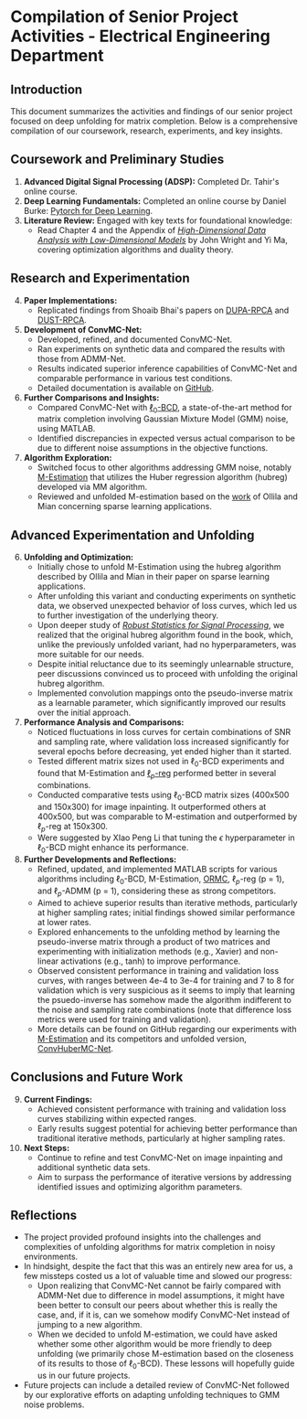 # Compilation of Senior Project Activities - Electrical Engineering Department

## Introduction
This document summarizes the activities and findings of our senior project focused on deep unfolding for matrix completion. Below is a comprehensive compilation of our coursework, research, experiments, and key insights.

## Coursework and Preliminary Studies
1. **Advanced Digital Signal Processing (ADSP):** Completed Dr. Tahir's online course.
2. **Deep Learning Fundamentals:** Completed an online course by Daniel Burke: [Pytorch for Deep Learning](https://www.learnpytorch.io/).
3. **Literature Review:** Engaged with key texts for foundational knowledge:
   - Read Chapter 4 and the Appendix of [*High-Dimensional Data Analysis with Low-Dimensional Models*](https://book-wright-ma.github.io/Book-WM-20210422.pdf) by John Wright and Yi Ma, covering optimization algorithms and duality theory.

## Research and Experimentation
4. **Paper Implementations:**
   - Replicated findings from Shoaib Bhai's papers on [DUPA-RPCA](https://ieeexplore.ieee.org/document/9906418) and [DUST-RPCA](https://arxiv.org/abs/2211.03184).
5. **Development of ConvMC-Net:**
   - Developed, refined, and documented ConvMC-Net.
   - Ran experiments on synthetic data and compared the results with those from ADMM-Net.
   - Results indicated superior inference capabilities of ConvMC-Net and comparable performance in various test conditions.
   - Detailed documentation is available on [GitHub](https://github.com/Talha-Nehal-Undegrad-Study/convmc-net).
6. **Further Comparisons and Insights:**
   - Compared ConvMC-Net with [$\ell_0$-BCD](https://ieeexplore.ieee.org/abstract/document/9970585), a state-of-the-art method for matrix completion involving Gaussian Mixture Model (GMM) noise, using MATLAB.
   - Identified discrepancies in expected versus actual comparison to be due to different noise assumptions in the objective functions.
7. **Algorithm Exploration:**
   - Switched focus to other algorithms addressing GMM noise, notably [M-Estimation](https://ieeexplore.ieee.org/document/8682657) that utilizes the Huber regression algorithm (hubreg) developed via MM algorithm.
   - Reviewed and unfolded M-estimation based on the [work](https://ieeexplore.ieee.org/document/9231538) of Ollila and Mian concerning sparse learning applications.

## Advanced Experimentation and Unfolding
6. **Unfolding and Optimization:**
   - Initially chose to unfold M-Estimation using the hubreg algorithm described by Ollila and Mian in their paper on sparse learning applications.
   - After unfolding this variant and conducting experiments on synthetic data, we observed unexpected behavior of loss curves, which led us to further investigation of the underlying theory.
   - Upon deeper study of [*Robust Statistics for Signal Processing*](https://www.cambridge.org/core/books/robust-statistics-for-signal-processing/0C1419475504BC0E6C26376185813B6D), we realized that the original hubreg algorithm found in the book, which, unlike the previously unfolded variant, had no hyperparameters, was more suitable for our needs.
   - Despite initial reluctance due to its seemingly unlearnable structure, peer discussions convinced us to proceed with unfolding the original hubreg algorithm.
   - Implemented convolution mappings onto the pseudo-inverse matrix as a learnable parameter, which significantly improved our results over the initial approach.
7. **Performance Analysis and Comparisons:**
   - Noticed fluctuations in loss curves for certain combinations of SNR and sampling rate, where validation loss increased significantly for several epochs before decreasing, yet ended higher than it started.
   - Tested different matrix sizes not used in $\ell_0$-BCD experiments and found that M-Estimation and [$\ell_p$-reg](https://ieeexplore.ieee.org/document/8219728) performed better in several combinations.
   - Conducted comparative tests using $\ell_0$-BCD matrix sizes (400x500 and 150x300) for image inpainting. It outperformed others at 400x500, but was comparable to M-estimation and outperformed by $\ell_p$-reg at 150x300.
   - Were suggested by XIao Peng Li that tuning the $\epsilon$ hyperparameter in $\ell_0$-BCD might enhance its performance.
8. **Further Developments and Reflections:**
   - Refined, updated, and implemented MATLAB scripts for various algorithms including $\ell_0$-BCD, M-Estimation, [ORMC](https://ieeexplore.ieee.org/abstract/document/9457222), $\ell_p$-reg (p = 1), and $\ell_p$-ADMM (p = 1), considering these as strong competitors.
   - Aimed to achieve superior results than iterative methods, particularly at higher sampling rates; initial findings showed similar performance at lower rates.
   - Explored enhancements to the unfolding method by learning the pseudo-inverse matrix through a product of two matrices and experimenting with initialization methods (e.g., Xavier) and non-linear activations (e.g., tanh) to improve performance.
   - Observed consistent performance in training and validation loss curves, with ranges between 4e-4 to 3e-4 for training and 7 to 8 for validation which is very 
   suspicious as it seems to imply that learning the psuedo-inverse has somehow made the algorithm indifferent to the noise and sampling rate combinations (note that difference loss metrics were used for training and validation).
   - More details can be found on GitHub regarding our experiments with [M-Estimation](https://github.com/Talha-Nehal-Undegrad-Study/M-estimation-RMC) and its competitors and unfolded version, [ConvHuberMC-Net](https://github.com/Talha-Nehal-Undegrad-Study/ConvHuberMC-Net).

## Conclusions and Future Work
9. **Current Findings:**
    - Achieved consistent performance with training and validation loss curves stabilizing within expected ranges.
    - Early results suggest potential for achieving better performance than traditional iterative methods, particularly at higher sampling rates.
10. **Next Steps:**
    - Continue to refine and test ConvMC-Net on image inpainting and additional synthetic data sets.
    - Aim to surpass the performance of iterative versions by addressing identified issues and optimizing algorithm parameters.

## Reflections
- The project provided profound insights into the challenges and complexities of unfolding algorithms for matrix completion in noisy environments.
- In hindsight, despite the fact that this was an entirely new area for us, a few missteps costed us a lot of valuable time and slowed our progress:
    - Upon realizing that ConvMC-Net cannot be fairly compared with ADMM-Net due to difference in model assumptions, it might have been better to consult our peers about whether this is really the case, and, if it is, can we somehow modify ConvMC-Net instead of jumping to a new algorithm.
    - When we decided to unfold M-estimation, we could have asked whether some other algorithm would be more friendly to deep unfolding (we primarily chose M-estimation based on the closeness of its results to those of $\ell_0$-BCD). These lessons will hopefully guide us in our future projects.
- Future projects can include a detailed review of ConvMC-Net followed by our explorative efforts on adapting unfolding techniques to GMM noise problems.
